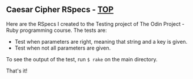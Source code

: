 ## Caesar Cipher RSpecs - [TOP](http://www.theodinproject.com/ruby-programming/testing-ruby?ref=lc-pb)

Here are the RSpecs I created to the Testing project of The Odin Project - Ruby programming course.
The tests are:
* Test when parameters are right, meaning that string and a key is given.
* Test when not all parameters are given.

To see the output of the test, run `$ rake` on the main directory.

That's it!
